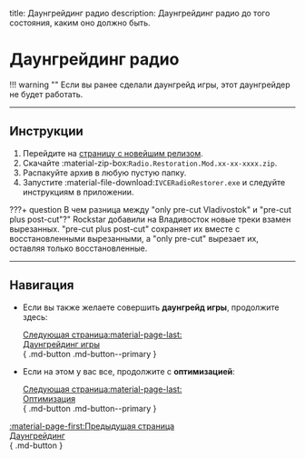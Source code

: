 title: Даунгрейдинг радио
description: Даунгрейдинг радио до того состояния, каким оно должно быть.

# Даунгрейдинг радио

!!! warning ""
    Если вы ранее сделали даунгрейд игры, этот даунгрейдер не будет работать.

---

<h2>Инструкции</h2> <a id="_2"></a>

1. Перейдите на [страницу с новейшим релизом](https://github.com/Tomasak/GTA-Downgraders/releases/iv-latest).
2. Скачайте :material-zip-box:`Radio.Restoration.Mod.xx-xx-xxxx.zip`.
3. Распакуйте архив в любую пустую папку.
4. Запустите :material-file-download:`IVCERadioRestorer.exe` и следуйте инструкциям в приложении.

???+ question В чем разница между "only pre-cut Vladivostok" и "pre-cut plus post-cut"?"
    Rockstar добавили на Владивосток новые треки взамен вырезанных. "pre-cut plus post-cut" сохраняет их вместе с восстановленными вырезанными, а "only pre-cut" вырезает их, оставляя только восстановленные.

---

<h2>Навигация</h2> <a id="_3"></a>

<div class="grid cards" markdown>

- Если вы также желаете совершить **даунгрейд игры**, продолжите здесь:

     [Следующая страница:material-page-last:<br>Даунгрейдинг игры</br>](downgrading-the-game.md){ .md-button .md-button--primary }

- Если на этом у вас все, продолжите с **оптимизацией**:

     [Следующая страница:material-page-last:<br>Оптимизация</br>](../optimization.md){ .md-button .md-button--primary }

</div>

[:material-page-first:Предыдущая страница <br>Даунгрейдинг</br>](index.md){ .md-button }
